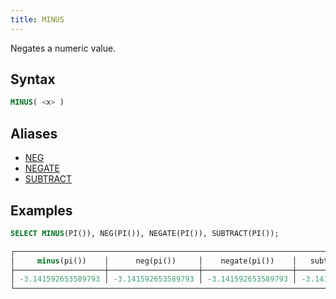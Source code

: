```yaml
---
title: MINUS
---
```


Negates a numeric value.

## Syntax

```sql
MINUS( <x> )
```

## Aliases

- [NEG](neg.md)
- [NEGATE](negate.md)
- [SUBTRACT](subtract.md)

## Examples

```sql
SELECT MINUS(PI()), NEG(PI()), NEGATE(PI()), SUBTRACT(PI());

┌───────────────────────────────────────────────────────────────────────────────────┐
│     minus(pi())    │      neg(pi())     │    negate(pi())    │   subtract(pi())   │
├────────────────────┼────────────────────┼────────────────────┼────────────────────┤
│ -3.141592653589793 │ -3.141592653589793 │ -3.141592653589793 │ -3.141592653589793 │
└───────────────────────────────────────────────────────────────────────────────────┘
```